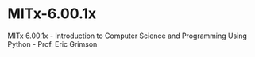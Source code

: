 # MITx-6.00.1x
MITx 6.00.1x - Introduction to Computer Science and Programming Using Python - Prof. Eric Grimson
